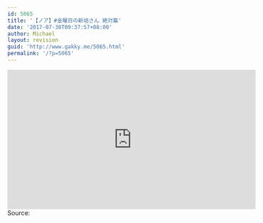 ```yaml
---
id: 5065
title: '【ノア】#金曜日の新垣さん 絶対篇'
date: '2017-07-30T09:37:57+08:00'
author: Michael
layout: revision
guid: 'http://www.gakky.me/5065.html'
permalink: '/?p=5065'
---
```


<iframe allowfullscreen="allowfullscreen" frameborder="0" height="315" loading="lazy" src="https://www.youtube.com/embed/pKBKG9H9U1g" width="560"></iframe>  
Source: <https://www.youtube.com/watch?v=pKBKG9H9U1g>